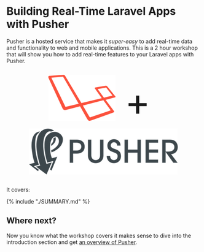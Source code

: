 # Building Real-Time Laravel Apps with Pusher

Pusher is a hosted service that makes it *super-easy* to add real-time data and functionality to web and mobile applications. This is a 2 hour workshop that will show you how to add real-time features to your Laravel apps with Pusher.

<div class="home-logos" style="text-align: center; margin: 2em 0;">
  <img src="assets/img/laravel-logo-sml.png" />
  <span style="font-size: 100px;
    line-height: 100%;
    display: inline-block;
    vertical-align: top;
    margin: 0.2em;">&plus;</span>
  <img src="assets/img/pusher-logo-dark-sml.png" />
</div>

It covers:

{% include "./SUMMARY.md" %}

## Where next?

Now you know what the workshop covers it makes sense to dive into the introduction section and get [an overview of Pusher](introduction/).
